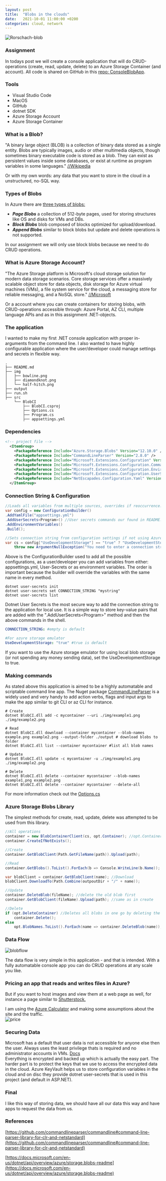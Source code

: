 ```yaml
---
layout: post
title:  "Blobs in the clouds"
date:   2021-10-01 11:00:00 +0200
categories: cloud, network
---
```


![Rorschach-blob](/img/rorschach-blob.png)
### Assignment
In todays post we will create a console application that will do CRUD-operations (create, read, update, delete) to an Azure Storage Container (and account). All code is shared on GitHub in this [repo: ConsoleBlobApp](https://github.com/RobinAxelsson/ConsoleBlobApp).

### Tools
- Visual Studio Code
- MacOS
- GitHub
- dotnet SDK
- Azure Storage Account
- Azure Storage Container

### What is a Blob?
"A binary large object (BLOB) is a collection of binary data stored as a single entity. Blobs are typically images, audio or other multimedia objects, though sometimes binary executable code is stored as a blob. They can exist as persistent values inside some databases, or exist at runtime as program variables in some languages." [//Wikipedia](https://en.wikipedia.org/wiki/Binary_large_object)

Or with my own words: any data that you want to store in the cloud in a unstructured, no-SQL way.

### Types of Blobs
In Azure there are [three types of blobs:](https://docs.microsoft.com/en-us/rest/api/storageservices/understanding-block-blobs--append-blobs--and-page-blobs)
- ***Page Blobs*** a collection of 512-byte pages, used for storing structures like OS and disks for VMs and DBs.
- ***Block Blobs*** blob composed of blocks optimized for upload/download.
- ***Append Blobs*** similar to block blobs but update and delete operations is not supported.

In our assignment we will only use block blobs because we need to do CRUD operations.

### What is Azure Storage Account?

"The Azure Storage platform is Microsoft's cloud storage solution for modern data storage scenarios. Core storage services offer a massively scalable object store for data objects, disk storage for Azure virtual machines (VMs), a file system service for the cloud, a messaging store for reliable messaging, and a NoSQL store." [//Microsoft](https://docs.microsoft.com/en-us/azure/storage/common/storage-introduction)

Or a account where you can create containers for storing blobs, with CRUD-operations accessible through: Azure Portal, AZ CLI, multiple language APIs and as in this assignment .NET-objects.

### The application
I wanted to make my first .NET console application with proper in-arguments from the command line. I also wanted to have highly configurable application where the user/developer could manage settings and secrets in flexible way.

```
.
├── README.md
├── img
│   ├── bowline.png
│   ├── diamondknot.png
│   └── half-hitch.png
├── output
├── run.sh
├── src
    └── BlobCI
        ├── BlobCI.csproj
        ├── Options.cs
        ├── Program.cs
        ├── appsettings.yml

```
### Dependencies
```xml
<!-- project file -->
  <ItemGroup>
    <PackageReference Include="Azure.Storage.Blobs" Version="12.10.0" />
    <PackageReference Include="CommandLineParser" Version="2.8.0" />
    <PackageReference Include="Microsoft.Extensions.Configuration" Version="5.0.0" />
    <PackageReference Include="Microsoft.Extensions.Configuration.CommandLine" Version="5.0.0" />
    <PackageReference Include="Microsoft.Extensions.Configuration.EnvironmentVariables" Version="5.0.0" />
    <PackageReference Include="Microsoft.Extensions.Configuration.UserSecrets" Version="5.0.0" />
    <PackageReference Include="NetEscapades.Configuration.Yaml" Version="2.1.0" />
  </ItemGroup>
```

### Connection String & Configuration
```csharp
//Loads all variables from multiple sources, overrides if reoccurrence.
var config = new ConfigurationBuilder()
.AddYamlFile("appsettings.yml")
.AddUserSecrets<Program>() //User secrets commands our found in README.md
.AddEnvironmentVariables()
.Build();

//Sets connection string from configuration settings if not using Azure Emulator Storage.
var cs = config["UseDevelopmentStorage"] == "true" ? "UseDevelopmentStorage=true;" : config["CONNECTION_STRING"] ??
    throw new ArgumentNullException("You need to enter a connection string");

```
Above is the ConfigurationBuilder used to add all the possible configurations, as a user/developer you can add variables from either: appsettings.yml, User-Secrets or as environment variables. The order is important because the builder will override the variables with the same name in every method.

```shell
dotnet user-secrets init
dotnet user-secrets set CONNECTION_STRING "mystring"
dotnet user-secrets list
```
Dotnet User Secrets is the most secure way to add the connection string to the application for local use. It is a simple way to store key-value pairs that are added with the ".AddUserSecrets\<Program\>" method and then the above commands in the shell.

```yaml
CONNECTION_STRING: #empty is default

#For azure storage emulator
UseDevelopmentStorage: "true" #true is default
```
If you want to use the Azure storage emulator for using local blob storage (or not spending any money sending data), set the UseDevelopmentStorage to true.

### Making commands
As stated above this application is aimed to be a highly automatable and scriptable command line app. The Nuget package [CommandLineParser](https://github.com/commandlineparser/commandline#command-line-parser-library-for-clr-and-netstandard) is a widely used and very handy to add action verbs, flags and input args to make the app similar to git CLI or az CLI for instance.

```shell
# Create
dotnet BlobCI.dll add -c mycontainer --uri ./img/example1.png ./img/example2.png

# Read
dotnet BlobCI.dll download --container mycontainer --blob-names example.png example2.png --output-folder ./output # download blobs to folder
dotnet BlobCI.dll list --container mycontainer #list all blob names

# Update
dotnet BlobCI.dll update -c mycontainer -u ./img/example1.png ./img/example2.png

# Delete
dotnet BlobCI.dll delete --container mycontainer --blob-names example1.png example2.png
dotnet BlobCI.dll delete --container mycontainer --delete-all
```
For more information check out the [Options.cs](https://github.com/RobinAxelsson/ConsoleBlobApp/blob/master/src/BlobCI/Options.cs)
### Azure Storage Blobs Library
The simplest methods for create, read, update, delete was attempted to be used from this library.
```csharp
//All operations
container = new BlobContainerClient(cs, opt.Container); //opt.Container is an input arugument --container mycontainer
container.CreateIfNotExists();

//Create
container.GetBlobClient(Path.GetFileName(path)).Upload(path);

//Read
container.GetBlobs().ToList().ForEach(b => Console.WriteLine(b.Name)); //List all

var blobClient = container.GetBlobClient(name); //Download
blobClient.DownloadTo(Path.Combine(outpoutDir + "/" + name));

//Update
container.DeleteBlob(fileName); //delete the old blob first
container.GetBlobClient(fileName).Upload(path); //same as in create

//Delete
if (opt.DeleteContainer) //Deletes all blobs in one go by deleting the container.
    container.Delete();
else
    opt.BlobNames.ToList().ForEach(name => container.DeleteBlob(name));
```
### Data Flow
![blobflow](/img/blobflow.png)

The data flow is very simple in this application - and that is intended. With a fully automatable console app you can do CRUD operations at any scale you like.

### Pricing an app that reads and writes files in Azure?
But if you want to host images and view them at a web page as well, for instance a page similar to [Shutterstock.](https://www.shutterstock.com/)

I am using the [Azure Calculator](https://azure.microsoft.com/en-us/pricing/calculator/) and making some assumptions about the site and the traffic.\
![price](/img/price.png)


### Securing Data
Microsoft has a default that user data is not accessible for anyone else then the user. Always uses the least privilege thats is required and no administrator accounts in VMs. [Docs](https://docs.microsoft.com/en-us/azure/security/fundamentals/protection-customer-data)\
Everything is encrypted and backed up which is actually the easy part. The harder part is to protect the keys that we use to access the encrypted data in the cloud. Azure KeyVault helps us to store configuration variables in the cloud and on disc they provide dotnet user-secrets that is used in this project (and default in ASP.NET).

### Final
I like this way of storing data, we should have all our data this way and have apps to request the data from us.

### References
[https://github.com/commandlineparser/commandline#command-line-parser-library-for-clr-and-netstandard](https://github.com/commandlineparser/commandline#command-line-parser-library-for-clr-and-netstandard)

[https://docs.microsoft.com/en-us/dotnet/api/overview/azure/storage.blobs-readme](https://docs.microsoft.com/en-us/dotnet/api/overview/azure/storage.blobs-readme)
<!-- Console app
blob files
blob containers
push up image locally
create storage account
create new containers -->
